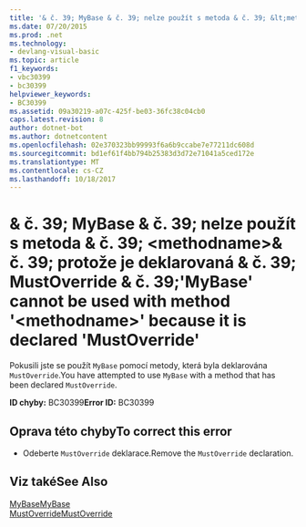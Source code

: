 ```yaml
---
title: '& č. 39; MyBase & č. 39; nelze použít s metoda & č. 39; &lt;methodname&gt;& č. 39; protože je deklarovaná & č. 39; MustOverride & č. 39;'
ms.date: 07/20/2015
ms.prod: .net
ms.technology:
- devlang-visual-basic
ms.topic: article
f1_keywords:
- vbc30399
- bc30399
helpviewer_keywords:
- BC30399
ms.assetid: 09a30219-a07c-425f-be03-36fc38c04cb0
caps.latest.revision: 8
author: dotnet-bot
ms.author: dotnetcontent
ms.openlocfilehash: 02e370323bb99993f6a6b9ccabe7e77211dc608d
ms.sourcegitcommit: bd1ef61f4bb794b25383d3d72e71041a5ced172e
ms.translationtype: MT
ms.contentlocale: cs-CZ
ms.lasthandoff: 10/18/2017
---
```

# <a name="39mybase39-cannot-be-used-with-method-39ltmethodnamegt39-because-it-is-declared-39mustoverride39"></a><span data-ttu-id="3f1be-102">& č. 39; MyBase & č. 39; nelze použít s metoda & č. 39; &lt;methodname&gt;& č. 39; protože je deklarovaná & č. 39; MustOverride & č. 39;</span><span class="sxs-lookup"><span data-stu-id="3f1be-102">&#39;MyBase&#39; cannot be used with method &#39;&lt;methodname&gt;&#39; because it is declared &#39;MustOverride&#39;</span></span>
<span data-ttu-id="3f1be-103">Pokusili jste se použít `MyBase` pomocí metody, která byla deklarována `MustOverride`.</span><span class="sxs-lookup"><span data-stu-id="3f1be-103">You have attempted to use `MyBase` with a method that has been declared `MustOverride`.</span></span>  
  
 <span data-ttu-id="3f1be-104">**ID chyby:** BC30399</span><span class="sxs-lookup"><span data-stu-id="3f1be-104">**Error ID:** BC30399</span></span>  
  
## <a name="to-correct-this-error"></a><span data-ttu-id="3f1be-105">Oprava této chyby</span><span class="sxs-lookup"><span data-stu-id="3f1be-105">To correct this error</span></span>  
  
-   <span data-ttu-id="3f1be-106">Odeberte `MustOverride` deklarace.</span><span class="sxs-lookup"><span data-stu-id="3f1be-106">Remove the `MustOverride` declaration.</span></span>  
  
## <a name="see-also"></a><span data-ttu-id="3f1be-107">Viz také</span><span class="sxs-lookup"><span data-stu-id="3f1be-107">See Also</span></span>  
 [<span data-ttu-id="3f1be-108">MyBase</span><span class="sxs-lookup"><span data-stu-id="3f1be-108">MyBase</span></span>](~/docs/visual-basic/programming-guide/program-structure/me-my-mybase-and-myclass.md#mybase)  
 [<span data-ttu-id="3f1be-109">MustOverride</span><span class="sxs-lookup"><span data-stu-id="3f1be-109">MustOverride</span></span>](../../visual-basic/language-reference/modifiers/mustoverride.md)
